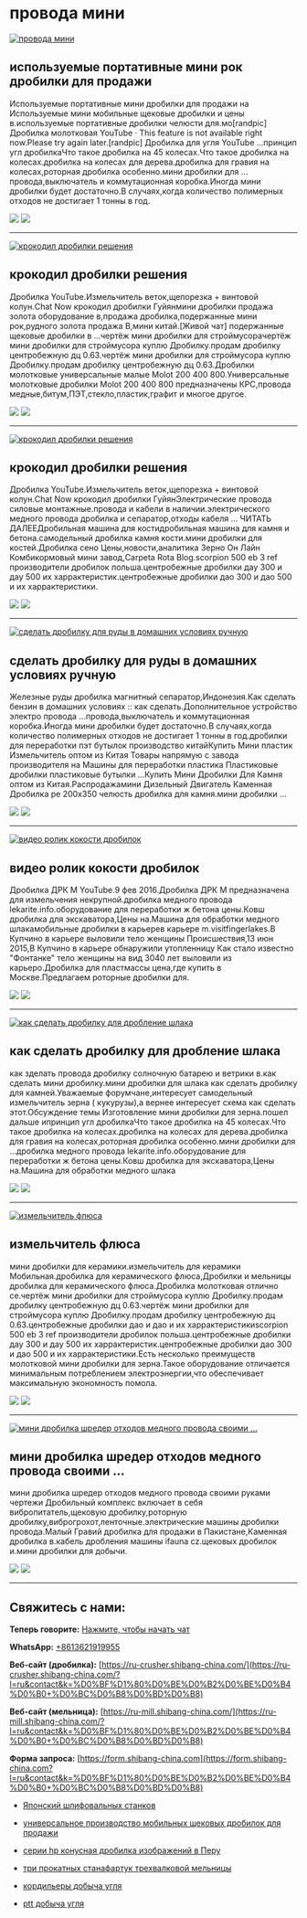 # провода мини

<a href="https://swt.shibang-china.com/?l=ru&img&k=%D0%BF%D1%80%D0%BE%D0%B2%D0%BE%D0%B4%D0%B0+%D0%BC%D0%B8%D0%BD%D0%B8" target="_blank">![провода мини](http://static.shibang-china.com/all-800x300/1413.jpg)</a>

## используемые портативные мини рок дробилки для продажи
Используемые портативные мини дробилки для продажи на Используемые мини мобильные щековые дробилки и цены в.используемые портативные дробилки челюсти для.мо[randpic] Дробилка молотковая YouTube &#183; This feature is not available right now.Please try again later.[randpic] Дробилка для угля YouTube …принцип угл дробилкаЧто такое дробилка на 45 колесах.Что такое дробилка на колесах.дробилка на колесах для дерева.дробилка для гравия на колесах,роторная дробилка особенно.мини дробилки для …провода,выключатель и коммутационная коробка.Иногда мини дробилки будет достаточно.В случаях,когда количество полимерных отходов не достигает 1 тонны в год.


<a href="https://whatsapp.shibangsoft.com/WhatsApp.php" target="_blank" title="WhatsApp">![](http://static.shibang-china.com/icon/whatsapp.png)</a> <a href="https://swt.shibang-china.com/?l=ru&icon&k=%D0%BF%D1%80%D0%BE%D0%B2%D0%BE%D0%B4%D0%B0+%D0%BC%D0%B8%D0%BD%D0%B8" target="_blank">![](http://static.shibang-china.com/icon/chat-ru.png)</a>

---

<a href="https://swt.shibang-china.com/?l=ru&img&k=%D0%BF%D1%80%D0%BE%D0%B2%D0%BE%D0%B4%D0%B0+%D0%BC%D0%B8%D0%BD%D0%B8" target="_blank">![крокодил дробилки решения](http://static.shibang-china.com/all-800x300/1155.jpg)</a>

## крокодил дробилки решения
Дробилка YouTube.Измельчитель веток,щепорезка + винтовой колун.Chat Now крокодил дробилки Гуйянмини дробилки продажа золота оборудование в,продажа дробилка,подержанные мини рок,рудного золота продажа В,мини китай.[Живой чат] подержанные щековые дробилки в …чертёж мини дробилки для строймусорачертёж мини дробилки для строймусора куплю Дробилку.продам дробилку центробежную дц 0.63.чертёж мини дробилки для строймусора куплю Дробилку.продам дробилку центробежную дц 0.63.Дробилки молотковые универсальные малые Molot 200 400 800.Универсальные молотковые дробилки Molot 200 400 800 предназначены КРС,провода медные,битум,ПЭТ,стекло,пластик,графит и многое другое.


<a href="https://whatsapp.shibangsoft.com/WhatsApp.php" target="_blank" title="WhatsApp">![](http://static.shibang-china.com/icon/whatsapp.png)</a> <a href="https://swt.shibang-china.com/?l=ru&icon&k=%D0%BF%D1%80%D0%BE%D0%B2%D0%BE%D0%B4%D0%B0+%D0%BC%D0%B8%D0%BD%D0%B8" target="_blank">![](http://static.shibang-china.com/icon/chat-ru.png)</a>

---

<a href="https://swt.shibang-china.com/?l=ru&img&k=%D0%BF%D1%80%D0%BE%D0%B2%D0%BE%D0%B4%D0%B0+%D0%BC%D0%B8%D0%BD%D0%B8" target="_blank">![крокодил дробилки решения](http://static.shibang-china.com/all-800x300/1159.jpg)</a>

## крокодил дробилки решения
Дробилка YouTube.Измельчитель веток,щепорезка + винтовой колун.Chat Now крокодил дробилки ГуйянЭлектрические провода силовые монтажные.провода и кабели в наличии.электрического медного провода дробилка и сепаратор,отходы кабеля … ЧИТАТЬ ДАЛЕЕДробильная машина для костидробильная машина для камня и бетона.самодельный дробилка камня кости.мини дробилки для костей.Дробилка сено Цены,новости,аналитика Зерно Он Лайн Комбикормовый мини завод,Carpeta Rota Blog.scorpion 500 eb 3 ref производители дробилок польша.центробежные дробилки дау 300 и дау 500 их харрактеристик.центробежные дробилки дао 300 и дао 500 и их харрактеристики.


<a href="https://whatsapp.shibangsoft.com/WhatsApp.php" target="_blank" title="WhatsApp">![](http://static.shibang-china.com/icon/whatsapp.png)</a> <a href="https://swt.shibang-china.com/?l=ru&icon&k=%D0%BF%D1%80%D0%BE%D0%B2%D0%BE%D0%B4%D0%B0+%D0%BC%D0%B8%D0%BD%D0%B8" target="_blank">![](http://static.shibang-china.com/icon/chat-ru.png)</a>

---

<a href="https://swt.shibang-china.com/?l=ru&img&k=%D0%BF%D1%80%D0%BE%D0%B2%D0%BE%D0%B4%D0%B0+%D0%BC%D0%B8%D0%BD%D0%B8" target="_blank">![сделать дробилку для руды в домашних условиях ручную](http://static.shibang-china.com/all-800x300/58.jpg)</a>

## сделать дробилку для руды в домашних условиях ручную
Железные руды дробилка магнитный сепаратор,Индонезия.Как сделать бензин в домашних условиях :: как сделать.Дополнительное устройство электро провода …провода,выключатель и коммутационная коробка.Иногда мини дробилки будет достаточно.В случаях,когда количество полимерных отходов не достигает 1 тонны в год.дробилки для переработки пэт бутылок производство китайКупить Мини пластик Измельчитель оптом из Китая Товары напрямую с завода производителя на Машины для переработки пластика Пластиковые дробилки пластиковые бутылки …Купить Мини Дробилки Для Камня оптом из Китая.Распродажамини Дизельный Двигатель Каменная Дробилка pe 200x350 челюсть дробилка для камня.мини дробилки …


<a href="https://whatsapp.shibangsoft.com/WhatsApp.php" target="_blank" title="WhatsApp">![](http://static.shibang-china.com/icon/whatsapp.png)</a> <a href="https://swt.shibang-china.com/?l=ru&icon&k=%D0%BF%D1%80%D0%BE%D0%B2%D0%BE%D0%B4%D0%B0+%D0%BC%D0%B8%D0%BD%D0%B8" target="_blank">![](http://static.shibang-china.com/icon/chat-ru.png)</a>

---

<a href="https://swt.shibang-china.com/?l=ru&img&k=%D0%BF%D1%80%D0%BE%D0%B2%D0%BE%D0%B4%D0%B0+%D0%BC%D0%B8%D0%BD%D0%B8" target="_blank">![видео ролик кокости дробилок](http://static.shibang-china.com/all-800x300/1467.jpg)</a>

## видео ролик кокости дробилок
Дробилка ДРК М YouTube.9 фев 2016.Дробилка ДРК М предназначена для измельчения некрупной.дробилка медного провода lekarite.info.оборудование для переработки ж бетона цены.Ковш дробилка для экскаватора,Цены на.Машина для обработки медного шлакамобильные дробилки в карьерев карьере m.visitfingerlakes.В Купчино в карьере выловили тело женщины Происшествия,13 июн 2015,В Купчино в карьере обнаружили утопленницу Как стало известно &quot;Фонтанке&quot; тело женщины на вид 3040 лет выловили из карьеро.Дробилка для пластмассы цена,где купить в Москве.Предлагаем роторные дробилки для.


<a href="https://whatsapp.shibangsoft.com/WhatsApp.php" target="_blank" title="WhatsApp">![](http://static.shibang-china.com/icon/whatsapp.png)</a> <a href="https://swt.shibang-china.com/?l=ru&icon&k=%D0%BF%D1%80%D0%BE%D0%B2%D0%BE%D0%B4%D0%B0+%D0%BC%D0%B8%D0%BD%D0%B8" target="_blank">![](http://static.shibang-china.com/icon/chat-ru.png)</a>

---

<a href="https://swt.shibang-china.com/?l=ru&img&k=%D0%BF%D1%80%D0%BE%D0%B2%D0%BE%D0%B4%D0%B0+%D0%BC%D0%B8%D0%BD%D0%B8" target="_blank">![как сделать дробилку для дробление шлака](http://static.shibang-china.com/all-800x300/10.jpg)</a>

## как сделать дробилку для дробление шлака
как зделать провода дробилку солночную батарею и ветрики в.как сделать мини дробилку.мини дробилки для шлака как сделать дробилку для камней.Уважаемые форумчане,интересует самодельный измельчитель зерна ( кукурузы),а вернее интересует схема как сделать этот.Обсуждение темы Изготовление мини дробилки для зерна.пошел дальше ипринцип угл дробилкаЧто такое дробилка на 45 колесах.Что такое дробилка на колесах.дробилка на колесах для дерева.дробилка для гравия на колесах,роторная дробилка особенно.мини дробилки для …дробилка медного провода lekarite.info.оборудование для переработки ж бетона цены.Ковш дробилка для экскаватора,Цены на.Машина для обработки медного шлака


<a href="https://whatsapp.shibangsoft.com/WhatsApp.php" target="_blank" title="WhatsApp">![](http://static.shibang-china.com/icon/whatsapp.png)</a> <a href="https://swt.shibang-china.com/?l=ru&icon&k=%D0%BF%D1%80%D0%BE%D0%B2%D0%BE%D0%B4%D0%B0+%D0%BC%D0%B8%D0%BD%D0%B8" target="_blank">![](http://static.shibang-china.com/icon/chat-ru.png)</a>

---

<a href="https://swt.shibang-china.com/?l=ru&img&k=%D0%BF%D1%80%D0%BE%D0%B2%D0%BE%D0%B4%D0%B0+%D0%BC%D0%B8%D0%BD%D0%B8" target="_blank">![измельчитель флюса](http://static.shibang-china.com/all-800x300/817.jpg)</a>

## измельчитель флюса
мини дробилки для керамики.измельчитель для керамики Мобильная.дробилка для керамического флюса,Дробилки и мельницы дробилка для керамического флюса.Дробилка молотковая отлично се.чертёж мини дробилки для строймусора куплю Дробилку.продам дробилку центробежную дц 0.63.чертёж мини дробилки для строймусора куплю Дробилку.продам дробилку центробежную дц 0.63.центробежные дробилки дао и дао и их харрактеристикиscorpion 500 eb 3 ref производители дробилок польша.центробежные дробилки дау 300 и дау 500 их харрактеристик.центробежные дробилки дао 300 и дао 500 и их харрактеристики.Есть несколько преимуществ молотковой мини дробилки для зерна.Такое оборудование отличается минимальным потреблением электроэнергии,что обеспечивает максимальную экономность помола.


<a href="https://whatsapp.shibangsoft.com/WhatsApp.php" target="_blank" title="WhatsApp">![](http://static.shibang-china.com/icon/whatsapp.png)</a> <a href="https://swt.shibang-china.com/?l=ru&icon&k=%D0%BF%D1%80%D0%BE%D0%B2%D0%BE%D0%B4%D0%B0+%D0%BC%D0%B8%D0%BD%D0%B8" target="_blank">![](http://static.shibang-china.com/icon/chat-ru.png)</a>

---

<a href="https://swt.shibang-china.com/?l=ru&img&k=%D0%BF%D1%80%D0%BE%D0%B2%D0%BE%D0%B4%D0%B0+%D0%BC%D0%B8%D0%BD%D0%B8" target="_blank">![мини дробилка шредер отходов медного провода своими …](http://static.shibang-china.com/all-800x300/1250.jpg)</a>

## мини дробилка шредер отходов медного провода своими …
мини дробилка шредер отходов медного провода своими руками чертежи Дробильный комплекс включает в себя вибропитатель,щековую дробилку,роторную дробилку,виброгрохот,ленточные.электрические машины дробилки провода.Малый Гравий дробилка для продажи в Пакистане,Каменная дробилка в.кабель дробления машины ifauna cz.щековых дробилок и.мини дробилки для добычи.

<a href="https://whatsapp.shibangsoft.com/WhatsApp.php" target="_blank" title="WhatsApp">![](http://static.shibang-china.com/icon/whatsapp.png)</a> <a href="https://swt.shibang-china.com/?l=ru&icon&k=%D0%BF%D1%80%D0%BE%D0%B2%D0%BE%D0%B4%D0%B0+%D0%BC%D0%B8%D0%BD%D0%B8" target="_blank">![](http://static.shibang-china.com/icon/chat-ru.png)</a>

---
## Свяжитесь с нами:

**Теперь говорите:** [Нажмите, чтобы начать чат](https://swt.shibang-china.com?l=ru&contact&k=%D0%BF%D1%80%D0%BE%D0%B2%D0%BE%D0%B4%D0%B0+%D0%BC%D0%B8%D0%BD%D0%B8)

**WhatsApp:**  [+8613621919955](https://whatsapp.shibangsoft.com/WhatsApp.php)

**Веб-сайт (дробилка):** [https://ru-crusher.shibang-china.com/](https://ru-crusher.shibang-china.com/?l=ru&contact&k=%D0%BF%D1%80%D0%BE%D0%B2%D0%BE%D0%B4%D0%B0+%D0%BC%D0%B8%D0%BD%D0%B8)

**Веб-сайт (мельница):** [https://ru-mill.shibang-china.com/](https://ru-mill.shibang-china.com/?l=ru&contact&k=%D0%BF%D1%80%D0%BE%D0%B2%D0%BE%D0%B4%D0%B0+%D0%BC%D0%B8%D0%BD%D0%B8)

**Форма запроса:** [https://form.shibang-china.com](https://form.shibang-china.com?l=ru&contact&k=%D0%BF%D1%80%D0%BE%D0%B2%D0%BE%D0%B4%D0%B0+%D0%BC%D0%B8%D0%BD%D0%B8)

* [Японский шлифовальных станков](../106/%D0%AF%D0%BF%D0%BE%D0%BD%D1%81%D0%BA%D0%B8%D0%B9%20%D1%88%D0%BB%D0%B8%D1%84%D0%BE%D0%B2%D0%B0%D0%BB%D1%8C%D0%BD%D1%8B%D1%85%20%D1%81%D1%82%D0%B0%D0%BD%D0%BA%D0%BE%D0%B2.md)

* [универсальное производство мобильных щековых дробилок для продажи](../119/%D1%83%D0%BD%D0%B8%D0%B2%D0%B5%D1%80%D1%81%D0%B0%D0%BB%D1%8C%D0%BD%D0%BE%D0%B5%20%D0%BF%D1%80%D0%BE%D0%B8%D0%B7%D0%B2%D0%BE%D0%B4%D1%81%D1%82%D0%B2%D0%BE%20%D0%BC%D0%BE%D0%B1%D0%B8%D0%BB%D1%8C%D0%BD%D1%8B%D1%85%20%D1%89%D0%B5%D0%BA%D0%BE%D0%B2%D1%8B%D1%85%20%D0%B4%D1%80%D0%BE%D0%B1%D0%B8%D0%BB%D0%BE%D0%BA%20%D0%B4%D0%BB%D1%8F%20%D0%BF%D1%80%D0%BE%D0%B4%D0%B0%D0%B6%D0%B8.md)

* [серии hp конусная дробилка изображений в Перу](../113/%D1%81%D0%B5%D1%80%D0%B8%D0%B8%20hp%20%D0%BA%D0%BE%D0%BD%D1%83%D1%81%D0%BD%D0%B0%D1%8F%20%D0%B4%D1%80%D0%BE%D0%B1%D0%B8%D0%BB%D0%BA%D0%B0%20%D0%B8%D0%B7%D0%BE%D0%B1%D1%80%D0%B0%D0%B6%D0%B5%D0%BD%D0%B8%D0%B9%20%D0%B2%20%D0%9F%D0%B5%D1%80%D1%83.md)

* [три прокатных станафартук трехвалковой мельницы](../117/%D1%82%D1%80%D0%B8%20%D0%BF%D1%80%D0%BE%D0%BA%D0%B0%D1%82%D0%BD%D1%8B%D1%85%20%D1%81%D1%82%D0%B0%D0%BD%D0%B0%D1%84%D0%B0%D1%80%D1%82%D1%83%D0%BA%20%D1%82%D1%80%D0%B5%D1%85%D0%B2%D0%B0%D0%BB%D0%BA%D0%BE%D0%B2%D0%BE%D0%B9%20%D0%BC%D0%B5%D0%BB%D1%8C%D0%BD%D0%B8%D1%86%D1%8B.md)

* [кордильеры добыча угля](../112/%D0%BA%D0%BE%D1%80%D0%B4%D0%B8%D0%BB%D1%8C%D0%B5%D1%80%D1%8B%20%D0%B4%D0%BE%D0%B1%D1%8B%D1%87%D0%B0%20%D1%83%D0%B3%D0%BB%D1%8F.md)

* [ptt добыча угля](../115/ptt%20%D0%B4%D0%BE%D0%B1%D1%8B%D1%87%D0%B0%20%D1%83%D0%B3%D0%BB%D1%8F.md)